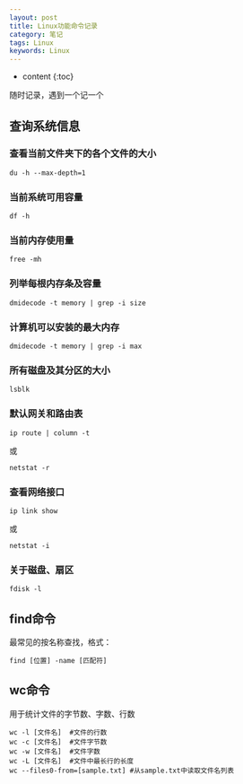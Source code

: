 ```yaml
---
layout: post
title: Linux功能命令记录
category: 笔记
tags: Linux
keywords: Linux
---
```



* content
{:toc}

随时记录，遇到一个记一个
## 查询系统信息

### 查看当前文件夹下的各个文件的大小

```
du -h --max-depth=1
```

### 当前系统可用容量

```
df -h
```
### 当前内存使用量

```
free -mh
```

### 列举每根内存条及容量

```
dmidecode -t memory | grep -i size
```

### 计算机可以安装的最大内存
```
dmidecode -t memory | grep -i max
```

### 所有磁盘及其分区的大小

```
lsblk
```

### 默认网关和路由表

```
ip route | column -t
```
或
```
netstat -r
```
### 查看网络接口
```
ip link show
```
或
```
netstat -i
```
### 关于磁盘、扇区
```
fdisk -l
```

## find命令

最常见的按名称查找，格式：
```
find [位置] -name [匹配符]
```

## wc命令 
用于统计文件的字节数、字数、行数

```
wc -l [文件名]  #文件的行数
wc -c [文件名]  #文件字节数
wc -w [文件名]  #文件字数
wc -L [文件名]  #文件中最长行的长度
wc --files0-from=[sample.txt] #从sample.txt中读取文件名列表
```